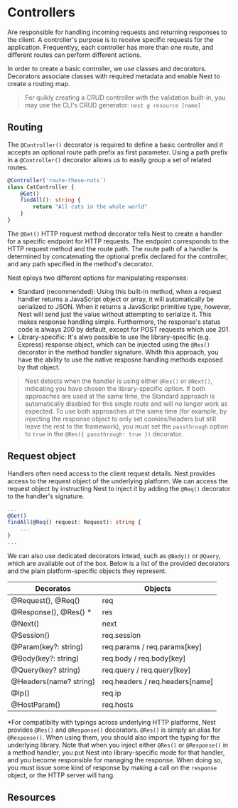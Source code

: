 # Controllers
Are responsible for handling incoming requests and returning responses to 
the client.
A controller's purpose is to receive specific requests for the application.
Frequentlyy, each controller has more than one route, and different routes 
can perform different actions.

In order to create a basic controller, we use classes and decorators. 
Decorators associate classes with required metadata and enable Nest to 
create a routing map.

> For quikly creating a CRUD controller with the validation built-in, you 
may use the CLI's CRUD generator: `nest g resource [name]`

## Routing
The `@Controller()` decorator is required to define a basic controller and 
it accepts an optional route path prefix as first parameter. Using a path 
prefix in a `@Controller()` decorator allows us to easily group a set of 
related routes.

```typescript
@Controller('route-these-nuts`)
class CatController {
    @Get()
    findAll(): string {
        return "All cats in the whole world"
    }
}
```

The `@Get()` HTTP request method decorator tells Nest to create a handler 
for a specific endpoint for HTTP requests. The endpoint corresponds to the 
HTTP request method and the route path. The route path of a handler is 
determined by concatenating the optional prefix declared for the 
controller, and any path specified in the method's decorator.

Nest eploys two different options for manipulating responses:
- Standard (recommended): Using this built-in method, when a request 
  handler returns a JavaScript object or array, it will automatically be 
  serialized to JSON. When it returns a JavaScript primitive type, however,
  Nest will send just the value without attempting to serialize it. This 
  makes response handling simple. Furthermore, the response's status code 
  is always 200 by default, except for POST requests which use 201.
- Library-specific: It's alwo possible to use the library-specific 
  (e.g. Express) response object, which can be injected using the `@Res()` 
  decorator in the method handler signature. Whith this approach, you have 
  the ability to use the native resposne handling methods exposed by that 
  object.

> Nest detects when the handler is using either `@Res()` or `@Next()`, 
indicating you have chosen the library-specific option. If both approaches 
are used at the same time, the Standard approach is automatically disabled 
for this single route and will no longer work as expected. To use both 
approaches at the same time (for example, by injecting the response object 
to only set cookies/headers but still leave the rest to the framework), you
must set the `passthrough` option to `true` in the 
`@Res({ passthrough: true })` decorator. 

## Request object
Handlers often need access to the client request details. Nest provides 
access to the request object of the underlying platform. We can access the 
request object by instructing Nest to inject it by adding the `@Req()` 
decorator to the handler's signature.

```typescript
...
@Get()
findAll(@Req() request: Request): string {
    ...
}
...
```

We can also use dedicated decorators intead, such as `@Body()` or `@Query`,
which are available out of the box.
Below is a list of the provided decorators and the plain platform-specific 
objects they represent.

| Decoratos              | Objects                         |
|------------------------|---------------------------------|
| @Request(), @Req()     | req                             |
| @Response(), @Res() *  | res                             |
| @Next()                | next                            |
| @Session()             | req.session                     |
| @Param(key?: string)   | req.params / req.params[key]    |
| @Body(key?: string)    | req.body / req.body[key]        |
| @Query(key? string)    | req.query / req.query[key]      | 
| @Headers(name? string) | req.headers / req.headers[name] |
| @Ip()                  | req.ip                          |
| @HostParam()           | req.hosts                       |

*For compatibilty with typings across underlying HTTP platforms, Nest 
provides `@Res()` and `@Response()` decorators. `@Res()` is simply an alias
for `@Response()`.
When using them, you should also import the typing for the underlying 
library.
Note that when you inject either `@Res()` or `@Response()` in a method 
handler, you put Nest into library-specific mode for that handler, and you 
become responsible for managing the response. When doing so, you must issue
some kind of response by making a call on the `response` object, or the 
HTTP server will hang.

## Resources
